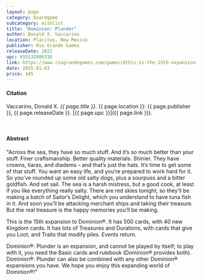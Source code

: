```yaml
---
layout: page
category: boardgame
subcategory: wishlist
title: "Dominion: Plunder"
author: Donald X. Vaccarino
location: Placitas, New Mexico
publisher: Rio Grande Games
releaseDate: 2022
upc: 655132006316
link: https://www.riograndegames.com/games/dthis-is-the-15th-expansion-to-dominion-it-has-500-cards-with-40-new-kingdom-cards-it-has-lots-of-treasures-and-durations-with-cards-that-give-you-loot-and-traits-that-modify-piles-events/
date: 2025-01-03
price: $45
---
```


#### Citation

Vaccarino, Donald X. *{{ page.title }}.* {{ page.location }}: {{ page.publisher }}, {{ page.releaseDate }}. [{{ page.upc }}]({{ page.link }}).

<br>


#### Abstract

"Across the sea, they have so much stuff. And it’s so much better than your stuff. Finer craftsmanship. Better quality materials. Shinier. They have crowns, tiaras, and diadems – and that’s just the hats. It’s time to get some of that stuff. You want an easy life, and you’re prepared to work hard for it. So you’ve rounded up some old salty dogs, plus a sourpuss and a bitter goldfish. And set sail. The sea is a harsh mistress, but a good cook, at least if you like everything really salty. There are red skies tonight, so they’ll be making a batch of Sailor’s Delight, which you understand to have tuna fish in it. And soon you’ll be attacking merchant ships and taking their treasure. But the real treasure is the happy memories you’ll be making.

This is the 15th expansion to Dominion®. It has 500 cards, with 40 new Kingdom cards. It has lots of Treasures and Durations, with cards that give you Loot, and Traits that modify piles. Events return.

Dominion®: Plunder is an expansion, and cannot be played by itself; to play with it, you need the Basic cards and rulebook (Dominion® provides both). Dominion®: Plunder can also be combined with any other Dominion® expansions you have.
We hope you enjoy this expanding world of Dominion®!"
